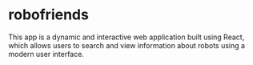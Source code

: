 # robofriends
This app is a dynamic and interactive web application built using React, which allows users to search and view information about robots using a modern user interface.
